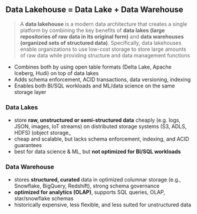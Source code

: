 ## Data Lakehouse = Data Lake + Data Warehouse 
> A **data lakehouse** is a modern data architecture that creates a single platform by combining the key benefits of **data lakes (large repositories of raw data in its original form)** and **data warehouses (organized sets of structured data)**. Specifically, data lakehouses enable organizations to use low-cost storage to store large amounts of raw data while providing structure and data management functions
- Combines both by using open table formats (Delta Lake, Apache Iceberg, Hudi) on top of data lakes
- Adds schema enforcement, ACID transactions, data versioning, indexing
- Enables both BI/SQL workloads and ML/data science on the same storage layer

### Data Lakes
- store **raw, unstructured or semi-structured data** cheaply (e.g. logs, JSON, images, IoT streams) on distributed storage systems (S3, ADLS, HDFS) (object storage_
- cheap and scalable, but lacks schema enforcement, indexing, and ACID guarantees
- best for data science & ML, but **not optimized for BI/SQL workloads**

### Data Warehouse 
- stores **structured, curated** data in optimized columnar storage (e.g., Snowflake, BigQuery, Redshift), strong schema governance
- **optimized for analytics (OLAP)**, supports SQL queries, OLAP, star/snowflake schemas
- historically expensive, less flexible, and less suited for unstructured data
